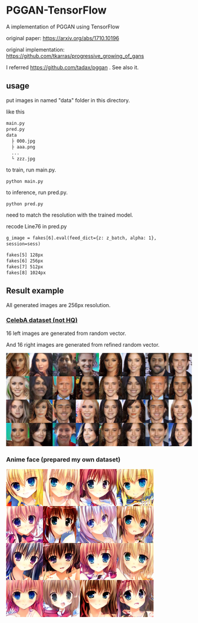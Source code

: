 # PGGAN-TensorFlow
A implementation of PGGAN using TensorFlow

original paper: https://arxiv.org/abs/1710.10196

original implementation: https://github.com/tkarras/progressive_growing_of_gans

I referred https://github.com/tadax/pggan . See also it.

## usage
put images in named "data" folder in this directory.

like this
```
main.py
pred.py
data
  ├ 000.jpg
  ├ aaa.png
  ...
  └ zzz.jpg
```

to train, run main.py.

```
python main.py
```

to inference, run pred.py.

```
python pred.py
```

need to match the resolution with the trained model.

recode Line76 in pred.py


```
g_image = fakes[6].eval(feed_dict={z: z_batch, alpha: 1}, session=sess)
```
```
fakes[5] 128px
fakes[6] 256px
fakes[7] 512px
fakes[8] 1024px
```
## Result example

All generated images are 256px resolution.

### [CelebA dataset (not HQ)](http://mmlab.ie.cuhk.edu.hk/projects/CelebA.html)

16 left images are generated from random vector.

And 16 right images are generated from refined random vector.

<img src = 'example/img_6-6.png' width=800>

### Anime face (prepared my own dataset)

<img src = 'example/img_36.png' width=400>
